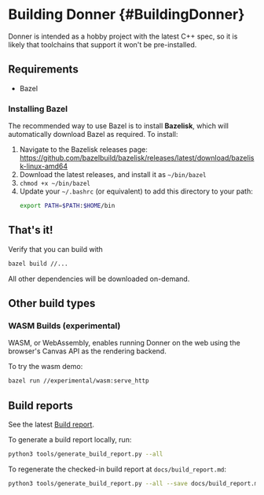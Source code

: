 # Building Donner {#BuildingDonner}

Donner is intended as a hobby project with the latest C++ spec, so it is likely that toolchains that support it won't be pre-installed.

## Requirements

- Bazel

### Installing Bazel

The recommended way to use Bazel is to install **Bazelisk**, which will automatically download Bazel as required. To install:

1. Navigate to the Bazelisk releases page: https://github.com/bazelbuild/bazelisk/releases/latest/download/bazelisk-linux-amd64
2. Download the latest releases, and install it as `~/bin/bazel`
3. `chmod +x ~/bin/bazel`
4. Update your `~/.bashrc` (or equivalent) to add this directory to your path:
   ```sh
   export PATH=$PATH:$HOME/bin
   ```

## That's it!

Verify that you can build with

```sh
bazel build //...
```

All other dependencies will be downloaded on-demand.

## Other build types

### WASM Builds (experimental)

WASM, or WebAssembly, enables running Donner on the web using the browser's Canvas API as the rendering backend.

To try the wasm demo:

```sh
bazel run //experimental/wasm:serve_http
```

## Build reports

See the latest [Build report](../build_report.md).

To generate a build report locally, run:

```sh
python3 tools/generate_build_report.py --all
```

To regenerate the checked-in build report at `docs/build_report.md`:

```sh
python3 tools/generate_build_report.py --all --save docs/build_report.md
```
